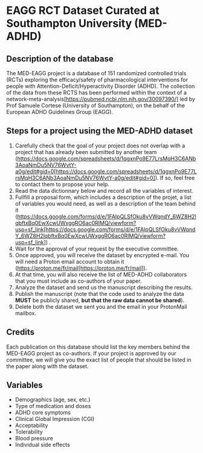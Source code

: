 # EAGG RCT Dataset Curated at Southampton University (MED-ADHD)

## Description of the database

The MED-EAGG project is a database of 151 randomized controlled trials (RCTs) exploring the efficacy/safety of pharmacological interventions for people with Attention-Deficit/Hyperactivity Disorder (ADHD). The collection of the data from these RCTS has been performed within the context of a network-meta-analysis[https://pubmed.ncbi.nlm.nih.gov/30097390/] led by Prof Samuele Cortese (University of Southampton), on the behalf of the European ADHD Guidelines Group (EAGG).

## Steps for a project using the MED-ADHD dataset

1. Carefully check that the goal of your project does not overlap with a project that has already been submitted by another team (https://docs.google.com/spreadsheets/d/1qgxnPo9E77LrsMqH3C6ANb3AoaNmDu5NV76WvtY-a0g/edit#gid=0[https://docs.google.com/spreadsheets/d/1qgxnPo9E77LrsMqH3C6ANb3AoaNmDu5NV76WvtY-a0g/edit#gid=0]). If so, feel free to contact them to propose your help.
2. Read the data dictionnary below and record all the variables of interest.
3. Fullfill a proposal form, which includes a description of the projet, a list of variables you would need, as well as a description of the team behind it (https://docs.google.com/forms/d/e/1FAIpQLSfOku8vVWqndY_6WZ8H2lqbftxBq0EwXcwUWxggRO6ac0RIMQ/viewform?usp=sf_link[https://docs.google.com/forms/d/e/1FAIpQLSfOku8vVWqndY_6WZ8H2lqbftxBq0EwXcwUWxggRO6ac0RIMQ/viewform?usp=sf_link]) .
4. Wait for the approval of your request by the executive committee.
5. Once approved, you will receive the dataset by encrypted e-mail. You will need a Proton email account to obtain it (https://proton.me/fr/mail[https://proton.me/fr/mail]).
6. At that time, you will also receive the list of MED-ADHD collaborators that you must include as co-authors of your paper.
7. Analyze the dataset and send us the manuscript describing the results.
8. Publish the manuscript (note that the code used to analyze the data **MUST** be publicly shared, **but that the raw data cannot be shared**).
9. Delete both the dataset we sent you and the email in your ProtonMail mailbox.

## Credits

Each publication on this database should list the key members behind the MED-EAGG project as co-authors. If your project is approved by our committee, we will give you the exact list of people that should be listed in the paper along with the dataset.

## Variables

- Demographics (age, sex, etc.)
- Type of medication and doses
- ADHD core symptoms
- Clinical Global Impression (CGI)
- Acceptability
- Tolerability
- Blood pressure
- Individual side effects

<!--
## Aims of the database

The aim of the MED-EAGG projet is to make all the data we collected freely available for the community. We expect that the sharing of these data will rapidly lead to ambitious new projects, which will provide a better understanding of the efficacy/safety of ADHD drugs.

## Before asking for the data

Before reaching us to access the data, you must check that a project similar to the one you are planning is not already underway. To do so, carefully review the list of accepted projects here: -->
